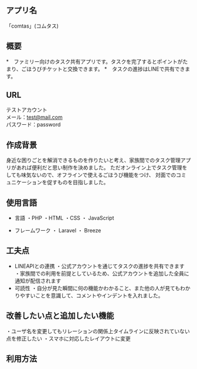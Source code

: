 ## アプリ名

「comtas」(コムタス) 

## 概要
*　ファミリー向けのタスク共有アプリです。タスクを完了するとポイントがたまり、ごほうびチケットと交換できます。
*　タスクの進捗はLINEで共有できます。



## URL

テストアカウント  
メール：test@mail.com  
パスワード：password

## 作成背景
身近な困りごとを解消できるものを作りたいと考え、家族間でのタスク管理アプリがあれば便利だと思い制作を決めました。
ただオンライン上でタスク管理をしても味気ないので、オフラインで使えるごほうび機能をつけ、
対面でのコミュニケーションを促すものを目指しました。

## 使用言語

* 言語
    ・PHP
    ・HTML
    ・CSS
    ・ JavaScript

* フレームワーク
    ・ Laravel
    ・ Breeze

## 工夫点

* LINEAPIとの連携
    ・公式アカウントを通じてタスクの進捗を共有できます
    ・家族間での利用を前提としているため、公式アカウントを追加した全員に通知が配信されます
* 可読性
    ・自分が見た瞬間に何の機能かわかること、また他の人が見てもわかりやすいことを意識して、コメントやインデントを入れました。

## 改善したい点と追加したい機能

・ユーザ名を変更してもリレーションの関係上タイムラインに反映されていない点を修正したい
・スマホに対応したレイアウトに変更
　
## 利用方法

